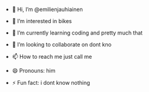 - 👋 Hi, I’m @emilienjauhiainen
- 👀 I’m interested in bikes
- 🌱 I’m currently learning coding and pretty much that
- 💞️ I’m looking to collaborate on  dont kno
- 📫 How to reach me just call me

- 😄 Pronouns: him
- ⚡ Fun fact: i dont know nothing

<!---
emilienjauhiainen/emilienjauhiainen is a ✨ special ✨ repository because its `README.md` (this file) appears on your GitHub profile.
You can click the Preview link to take a look at your changes.
--->
